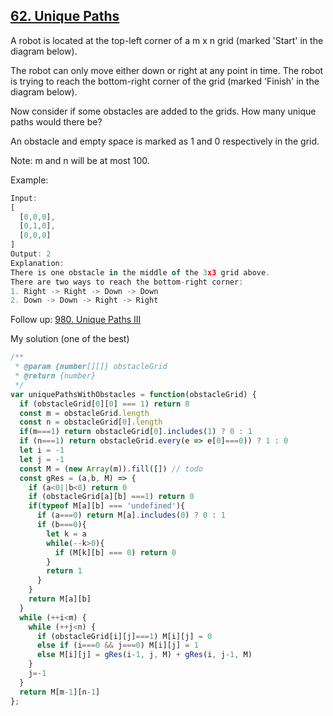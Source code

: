## [62. Unique Paths](https://leetcode.com/problems/unique-paths/)
A robot is located at the top-left corner of a m x n grid (marked 'Start' in the diagram below).

The robot can only move either down or right at any point in time. The robot is trying to reach the bottom-right corner of the grid (marked 'Finish' in the diagram below).

Now consider if some obstacles are added to the grids. How many unique paths would there be?

An obstacle and empty space is marked as 1 and 0 respectively in the grid.

Note: m and n will be at most 100.

Example:

```js
Input:
[
  [0,0,0],
  [0,1,0],
  [0,0,0]
]
Output: 2
Explanation:
There is one obstacle in the middle of the 3x3 grid above.
There are two ways to reach the bottom-right corner:
1. Right -> Right -> Down -> Down
2. Down -> Down -> Right -> Right
```

Follow up: [980. Unique Paths III](https://leetcode.com/problems/unique-paths-iii/)

My solution (one of the best)

```js
/**
 * @param {number[][]} obstacleGrid
 * @return {number}
 */
var uniquePathsWithObstacles = function(obstacleGrid) {
  if (obstacleGrid[0][0] === 1) return 0
  const m = obstacleGrid.length
  const n = obstacleGrid[0].length
  if(m===1) return obstacleGrid[0].includes(1) ? 0 : 1
  if (n===1) return obstacleGrid.every(e => e[0]===0)) ? 1 : 0
  let i = -1
  let j = -1
  const M = (new Array(m)).fill([]) // todo
  const gRes = (a,b, M) => {
    if (a<0||b<0) return 0
    if (obstacleGrid[a][b] ===1) return 0
    if(typeof M[a][b] === 'undefined'){
      if (a===0) return M[a].includes(0) ? 0 : 1
      if (b===0){
        let k = a
        while(--k>0){
          if (M[k][b] === 0) return 0
        }
        return 1
      }
    }
    return M[a][b]
  }
  while (++i<m) {
    while (++j<n) {
      if (obstacleGrid[i][j]===1) M[i][j] = 0
      else if (i===0 && j===0) M[i][j] = 1
      else M[i][j] = gRes(i-1, j, M) + gRes(i, j-1, M)
    }
    j=-1
  }
  return M[m-1][n-1]
};
```
